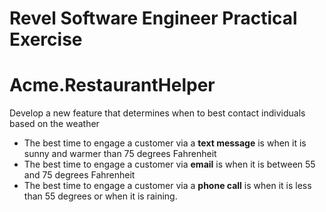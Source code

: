 # Revel Software Engineer Practical Exercise
# Acme.RestaurantHelper
<div>

<p>Develop a new feature that determines when to best contact individuals based on the weather</p>
<ul>
  <li>The best time to engage a customer via a <strong>text message</strong> is when it is sunny and warmer than 75 degrees Fahrenheit</li>
  <li>The best time to engage a customer via <strong>email</strong> is when it is between 55 and 75 degrees Fahrenheit</li>
  <li>The best time to engage a customer via a <strong>phone call</strong> is when it is less than 55 degrees or when it is raining.</li>
</ul>
</div>
